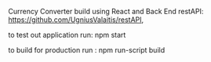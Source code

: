 Currency Converter build using React and Back End restAPI: https://github.com/UgniusValaitis/restAPI,

to test out application run: npm start

to build for production run : npm run-script build
